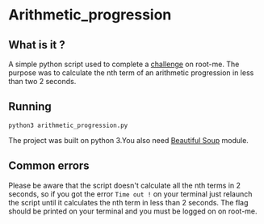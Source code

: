 # Arithmetic_progression

## What is it ?

A simple python script used to complete a [challenge](https://www.root-me.org/fr/Challenges/Programmation/Suite-arithmetique) on root-me. The purpose was to calculate the nth term of an arithmetic progression in less than two 2 seconds. 

## Running
 `python3 arithmetic_progression.py` 

The project was built on python 3.You also need [Beautiful Soup](https://pypi.org/project/beautifulsoup4/#files) module. 

## Common errors 

Please be aware that the script doesn't calculate all the nth terms in 2 seconds, so if you got the error `Time out !` on your terminal just relaunch the script until it calculates the nth term in less than 2 seconds. The flag should be printed on your terminal and you must be logged on on root-me.
 

